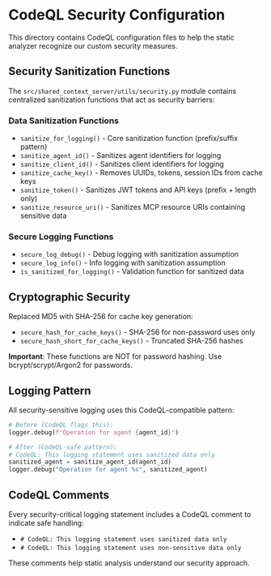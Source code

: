 # CodeQL Security Configuration

This directory contains CodeQL configuration files to help the static analyzer recognize our custom security measures.

## Security Sanitization Functions

The `src/shared_context_server/utils/security.py` module contains centralized sanitization functions that act as security barriers:

### Data Sanitization Functions
- `sanitize_for_logging()` - Core sanitization function (prefix/suffix pattern)
- `sanitize_agent_id()` - Sanitizes agent identifiers for logging
- `sanitize_client_id()` - Sanitizes client identifiers for logging
- `sanitize_cache_key()` - Removes UUIDs, tokens, session IDs from cache keys
- `sanitize_token()` - Sanitizes JWT tokens and API keys (prefix + length only)
- `sanitize_resource_uri()` - Sanitizes MCP resource URIs containing sensitive data

### Secure Logging Functions
- `secure_log_debug()` - Debug logging with sanitization assumption
- `secure_log_info()` - Info logging with sanitization assumption
- `is_sanitized_for_logging()` - Validation function for sanitized data

## Cryptographic Security

Replaced MD5 with SHA-256 for cache key generation:
- `secure_hash_for_cache_keys()` - SHA-256 for non-password uses only
- `secure_hash_short_for_cache_keys()` - Truncated SHA-256 hashes

**Important**: These functions are NOT for password hashing. Use bcrypt/scrypt/Argon2 for passwords.

## Logging Pattern

All security-sensitive logging uses this CodeQL-compatible pattern:

```python
# Before (CodeQL flags this):
logger.debug(f"Operation for agent {agent_id}")

# After (CodeQL-safe pattern):
# CodeQL: This logging statement uses sanitized data only
sanitized_agent = sanitize_agent_id(agent_id)
logger.debug("Operation for agent %s", sanitized_agent)
```

## CodeQL Comments

Every security-critical logging statement includes a CodeQL comment to indicate safe handling:
- `# CodeQL: This logging statement uses sanitized data only`
- `# CodeQL: This logging statement uses non-sensitive data only`

These comments help static analysis understand our security approach.
